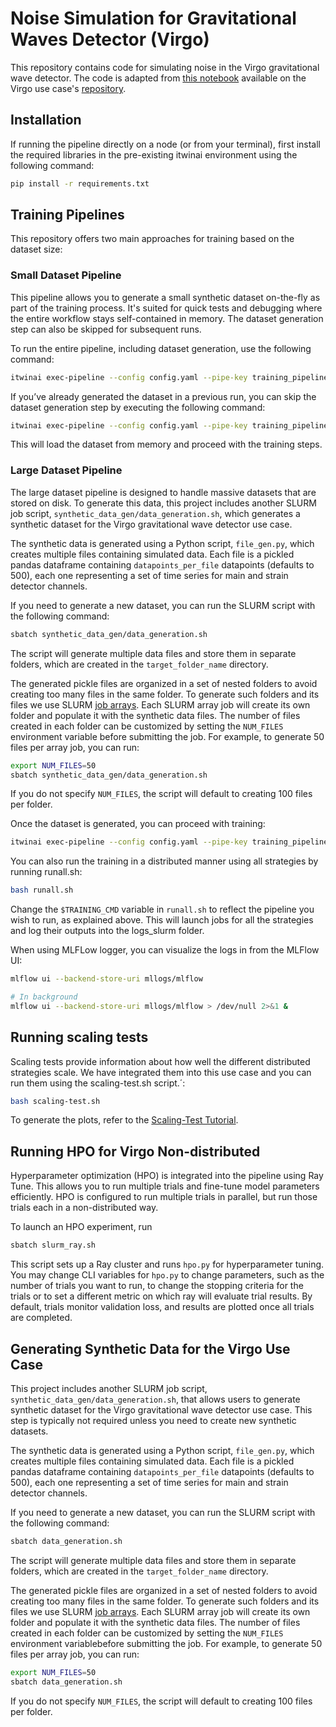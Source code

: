 # Noise Simulation for Gravitational Waves Detector (Virgo)

This repository contains code for simulating noise in the Virgo gravitational wave detector. The code is adapted from
[this notebook](https://github.com/interTwin-eu/DT-Virgo-notebooks/blob/main/WP_4_4/interTwin_wp_4.4_synthetic_data.ipynb)
available on the Virgo use case's [repository](https://github.com/interTwin-eu/DT-Virgo-notebooks).

## Installation

If running the pipeline directly on a node (or from your terminal),
first install the required libraries in the pre-existing itwinai environment using the following command:

```bash
pip install -r requirements.txt
```

## Training Pipelines

This repository offers two main approaches for training based on the dataset size:

### Small Dataset Pipeline

This pipeline allows you to generate a small synthetic dataset on-the-fly as part of the training process.
It's suited for quick tests and debugging where the entire workflow stays self-contained in memory.
The dataset generation step can also be skipped for subsequent runs.

To run the entire pipeline, including dataset generation, use the following command:

```bash
itwinai exec-pipeline --config config.yaml --pipe-key training_pipeline_small
```

If you’ve already generated the dataset in a previous run, you can skip the dataset generation step by executing the following command:

```bash
itwinai exec-pipeline --config config.yaml --pipe-key training_pipeline_small --steps 1:
```

This will load the dataset from memory and proceed with the training steps.

### Large Dataset Pipeline

The large dataset pipeline is designed to handle massive datasets that are stored on disk. To generate this data, this project includes another SLURM job script,
`synthetic_data_gen/data_generation.sh`, which generates a synthetic dataset for the Virgo gravitational wave detector use case.

The synthetic data is generated using a Python script, `file_gen.py`, which creates multiple files
containing simulated data. Each file is a pickled pandas dataframe containing `datapoints_per_file`
datapoints (defaults to 500), each
one representing a set of time series for main and strain detector channels.

If you need to generate a new dataset, you can run the SLURM script with the following command:

```bash
sbatch synthetic_data_gen/data_generation.sh
```

The script will generate multiple data files and store them in separate folders, which are
created in the `target_folder_name` directory.

The generated pickle files are organized in a set of nested folders to avoid creating too many
files in the same folder. To generate such folders and its files we use SLURM
[job arrays](https://slurm.schedmd.com/job_array.html).
Each SLURM array job will create its own folder and populate it with the synthetic data files.
The number of files created in each folder can be customized by setting the `NUM_FILES` environment
variable before submitting the job.
For example, to generate 50 files per array job, you can run:

```bash
export NUM_FILES=50
sbatch synthetic_data_gen/data_generation.sh
```

If you do not specify `NUM_FILES`, the script will default to creating 100 files per folder.

Once the dataset is generated, you can proceed with training:

```bash
itwinai exec-pipeline --config config.yaml --pipe-key training_pipeline
```

You can also run the training in a distributed manner using all strategies by running runall.sh:

```bash
bash runall.sh
```

Change the `$TRAINING_CMD` variable in `runall.sh` to reflect the pipeline you wish to run, as explained above.
This will launch jobs for all the strategies and log their outputs into the logs_slurm folder.

When using MLFLow logger, you can visualize the logs in from the MLFlow UI:

```bash
mlflow ui --backend-store-uri mllogs/mlflow

# In background 
mlflow ui --backend-store-uri mllogs/mlflow > /dev/null 2>&1 &
```

## Running scaling tests

Scaling tests provide information about how well the different distributed strategies scale.
We have integrated them into this use case and you can run them using the scaling-test.sh script.´:

```bash
bash scaling-test.sh
```

To generate the plots, refer to the [Scaling-Test Tutorial](https://github.com/interTwin-eu/itwinai/tree/main/tutorials/distributed-ml/torch-scaling-test#analyze-results).

## Running HPO for Virgo Non-distributed

Hyperparameter optimization (HPO) is integrated into the pipeline using Ray Tune.
This allows you to run multiple trials and fine-tune model parameters efficiently.
HPO is configured to run multiple trials in parallel, but run those trials each in a non-distributed way.

To launch an HPO experiment, run

```bash
sbatch slurm_ray.sh
```

This script sets up a Ray cluster and runs `hpo.py` for hyperparameter tuning.
You may change CLI variables for `hpo.py` to change parameters,
such as the number of trials you want to run, to change the stopping criteria for the trials or to set a
different metric on which ray will evaluate trial results.
By default, trials monitor validation loss, and results are plotted once all trials are completed.

## Generating Synthetic Data for the Virgo Use Case

This project includes another SLURM job script, `synthetic_data_gen/data_generation.sh`, that allows
users to generate synthetic dataset for the Virgo gravitational wave detector use case.
This step is typically not required unless you need to create new synthetic datasets.

The synthetic data is generated using a Python script, `file_gen.py`, which creates multiple files
containing simulated data. Each file is a pickled pandas dataframe containing `datapoints_per_file`
datapoints (defaults to 500), each
one representing a set of time series for main and strain detector channels. 

If you need to generate a new dataset, you can run the SLURM script with the following command:

```bash
sbatch data_generation.sh
```

The script will generate multiple data files and store them in separate folders, which are
created in the `target_folder_name` directory.

The generated pickle files are organized in a set of nested folders to avoid creating too many
files in the same folder. To generate such folders and its files we use SLURM 
[job arrays](https://slurm.schedmd.com/job_array.html).
Each SLURM array job will create its own folder and populate it with the synthetic data files.
The number of files created in each folder can be customized by setting the `NUM_FILES` environment
variablebefore submitting the job.
For example, to generate 50 files per array job, you can run:

```bash
export NUM_FILES=50
sbatch data_generation.sh
```

If you do not specify `NUM_FILES`, the script will default to creating 100 files per folder.
